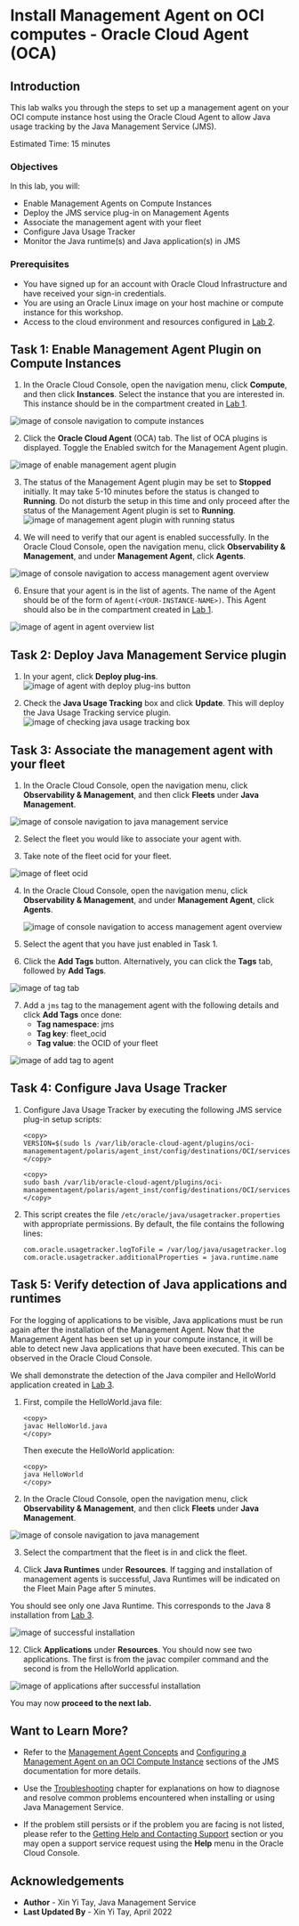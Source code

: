 # Install Management Agent on OCI computes - Oracle Cloud Agent (OCA)

## Introduction

This lab walks you through the steps to set up a management agent on your OCI compute instance host using the Oracle Cloud Agent to allow Java usage tracking by the Java Management Service (JMS).

Estimated Time: 15 minutes

### Objectives

In this lab, you will:

* Enable Management Agents on Compute Instances
* Deploy the JMS service plug-in on Management Agents
* Associate the management agent with your fleet
* Configure Java Usage Tracker
* Monitor the Java runtime(s) and Java application(s) in JMS

### Prerequisites

* You have signed up for an account with Oracle Cloud Infrastructure and have received your sign-in credentials.
* You are using an Oracle Linux image on your host machine or compute instance for this workshop.
* Access to the cloud environment and resources configured in [Lab 2](?lab=setup-a-fleet).

## Task 1: Enable Management Agent Plugin on Compute Instances

1. In the Oracle Cloud Console, open the navigation menu, click **Compute**, and then click **Instances**. Select the instance that you are interested in. This instance should be in the compartment created in [Lab 1](?lab=set-up-oci-for-jms).

  ![image of console navigation to compute instances](/../images/console-navigation-instance.png)

2. Click the **Oracle Cloud Agent** (OCA) tab. The list of OCA plugins is displayed. Toggle the Enabled switch for the Management Agent plugin.

  ![image of enable management agent plugin](/../images/enable-management-agent-plugin.png)

3. The status of the Management Agent plugin may be set to **Stopped** initially. It may take 5-10 minutes before the status is changed to **Running**.
Do not disturb the setup in this time and only proceed after the status of the Management Agent plugin is set to **Running**.
  ![image of management agent plugin with running status](/../images/management-agent-plugin-running.png)

5. We will need to verify that our agent is enabled successfully. In the Oracle Cloud Console, open the navigation menu, click **Observability & Management**, and under **Management Agent**, click **Agents**.

  ![image of console navigation to access management agent overview](/../images/management-agent-overview.png)

6. Ensure that your agent is in the list of agents. The name of the Agent should be of the form of  `Agent(<YOUR-INSTANCE-NAME>)`. This Agent should also be in the compartment created in [Lab 1](?lab=set-up-oci-for-jms).

  ![image of agent in agent overview list](/../images/agent-overview-list.png)


## Task 2: Deploy Java Management Service plugin
1. In your agent, click **Deploy plug-ins**.
  ![image of agent with deploy plug-ins button](/../images/agent-deploy-plugins.png)

2. Check the **Java Usage Tracking** box and click **Update**. This will deploy the Java Usage Tracking service plugin.
  ![image of checking java usage tracking box](/../images/agent-check-java-usage-tracking.png)

## Task 3: Associate the management agent with your fleet

1. In the Oracle Cloud Console, open the navigation menu, click **Observability & Management**, and then click **Fleets** under **Java Management**.

  ![image of console navigation to java management service](/../images/console-navigation-jms.png)

2. Select the fleet you would like to associate your agent with.

3. Take note of the fleet ocid for your fleet.

  ![image of fleet ocid](/../images/check-fleet-ocid.png)

4. In the Oracle Cloud Console, open the navigation menu, click **Observability & Management**, and under **Management Agent**, click **Agents**.

    ![image of console navigation to access management agent overview](/../images/management-agent-overview.png)

5. Select the agent that you have just enabled in Task 1.

6. Click the **Add Tags** button. Alternatively, you can click the **Tags** tab, followed by **Add Tags**.

  ![image of tag tab](/../images/agent-tags.png)

7. Add a `jms` tag to the management agent with the following details and click **Add Tags** once done:
    * **Tag namespace**: jms
    * **Tag key**: fleet_ocid
    * **Tag value**: the OCID of your fleet

  ![image of add tag to agent](/../images/add-agent-tag.png)

## Task 4: Configure Java Usage Tracker
1. Configure Java Usage Tracker by executing the following JMS service plug-in setup scripts:
    ```
    <copy>
    VERSION=$(sudo ls /var/lib/oracle-cloud-agent/plugins/oci-managementagent/polaris/agent_inst/config/destinations/OCI/services/jms/)
    </copy>
    ```
    ```
    <copy>
    sudo bash /var/lib/oracle-cloud-agent/plugins/oci-managementagent/polaris/agent_inst/config/destinations/OCI/services/jms/"${VERSION}"/scripts/setup.sh
    </copy>
    ```

2. This script creates the file `/etc/oracle/java/usagetracker.properties` with appropriate permissions. By default, the file contains the following lines:
    ```
    com.oracle.usagetracker.logToFile = /var/log/java/usagetracker.log
    com.oracle.usagetracker.additionalProperties = java.runtime.name
    ```

## Task 5: Verify detection of Java applications and runtimes
For the logging of applications to be visible, Java applications must be run again after the installation of the Management Agent. Now that the Management Agent has been set up in your compute instance, it will be able to detect new Java applications that have been executed. This can be observed in the Oracle Cloud Console.

We shall demonstrate the detection of the Java compiler and HelloWorld application created in [Lab 3](?lab=deploy-a-java-application).
1. First, compile the HelloWorld.java file:

    ```
    <copy>
    javac HelloWorld.java
    </copy>
    ```

    Then execute the HelloWorld application:

    ```
    <copy>
    java HelloWorld
    </copy>
    ```

2. In the Oracle Cloud Console, open the navigation menu, click **Observability & Management**, and then click **Fleets** under **Java Management**.

  ![image of console navigation to java management](/../images/console-navigation-jms.png)

3. Select the compartment that the fleet is in and click the fleet.

4. Click **Java Runtimes** under **Resources**. If tagging and installation of management agents is successful, Java Runtimes will be indicated on the Fleet Main Page after 5 minutes.

  You should see only one Java Runtime. This corresponds to the Java 8 installation from [Lab 3](?lab=deploy-a-java-application).

  ![image of successful installation](/../images/successful-installation.png)

12. Click **Applications** under **Resources**. You should now see two applications. The first is from the javac compiler command and the second is from the HelloWorld application.

  ![image of applications after successful installation](/../images/successful-installation-applications.png)

  You may now **proceed to the next lab.**

## Want to Learn More?
* Refer to the [Management Agent Concepts](https://docs.oracle.com/en-us/iaas/management-agents/doc/you-begin.html) and
[Configuring a Management Agent on an OCI Compute Instance](https://docs.oracle.com/en-us/iaas/jms/doc/agent-management.html) sections of the JMS documentation for more details.

* Use the [Troubleshooting](https://docs.oracle.com/en-us/iaas/jms/doc/troubleshooting.html#GUID-2D613C72-10F3-4905-A306-4F2673FB1CD3) chapter for explanations on how to diagnose and resolve common problems encountered when installing or using Java Management Service.

* If the problem still persists or if the problem you are facing is not listed, please refer to the [Getting Help and Contacting Support](https://docs.oracle.com/en-us/iaas/Content/GSG/Tasks/contactingsupport.htm) section or you may open a support service request using the **Help** menu in the Oracle Cloud Console.

## Acknowledgements

* **Author** - Xin Yi Tay, Java Management Service
* **Last Updated By** - Xin Yi Tay, April 2022

